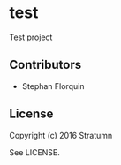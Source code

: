 # test

Test project

## Contributors

* Stephan Florquin

## License

Copyright (c) 2016 Stratumn

See LICENSE.
